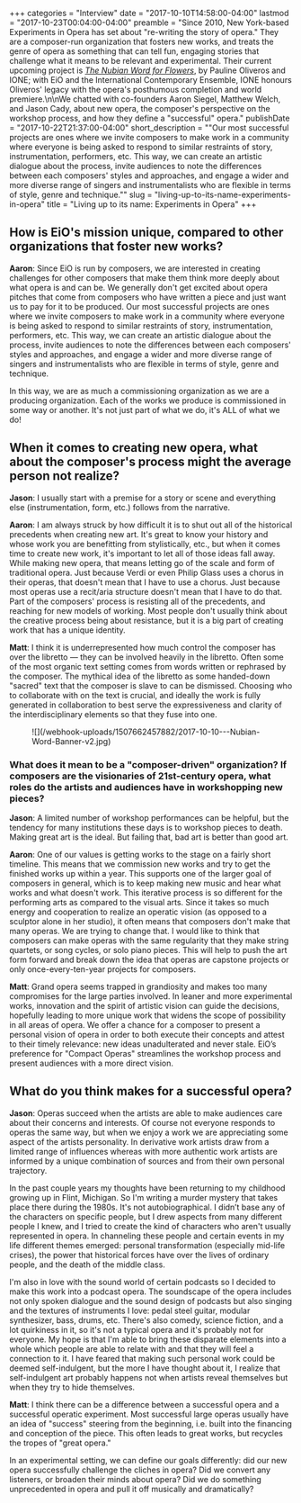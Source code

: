 +++
categories = "Interview"
date = "2017-10-10T14:58:00-04:00"
lastmod = "2017-10-23T00:04:00-04:00"
preamble = "Since 2010, New York-based Experiments in Opera has set about \"re-writing the story of opera.\" They are a composer-run organization that fosters new works, and treats the genre of opera as something that can tell fun, engaging stories that challenge what it means to be relevant and experimental. Their current upcoming project is [*The Nubian Word for Flowers*](http://experimentsinopera.com/portfolio-item/nubian-word-for-flowers/), by Pauline Oliveros and IONE; with EiO and the International Contemporary Ensemble, IONE honours Oliveros' legacy with the opera's posthumous completion and world premiere.\n\nWe chatted with co-founders Aaron Siegel, Matthew Welch, and Jason Cady, about new opera, the composer's perspective on the workshop process, and how they define a \"successful\" opera."
publishDate = "2017-10-22T21:37:00-04:00"
short_description = "\"Our most successful projects are ones where we invite composers to make work in a community where everyone is being asked to respond to similar restraints of story, instrumentation, performers, etc. This way, we can create an artistic dialogue about the process, invite audiences to note the differences between each composers' styles and approaches, and engage a wider and more diverse range of singers and instrumentalists who are flexible in terms of style, genre and technique.\""
slug = "living-up-to-its-name-experiments-in-opera"
title = "Living up to its name: Experiments in Opera"
+++

## How is EiO's mission unique, compared to other organizations that foster new works?

**Aaron**: Since EiO is run by composers, we are interested in creating challenges for other composers that make them think more deeply about what opera is and can be. We generally don't get excited about opera pitches that come from composers who have written a piece and just want us to pay for it to be produced. Our most successful projects are ones where we invite composers to make work in a community where everyone is being asked to respond to similar restraints of story, instrumentation, performers, etc. This way, we can create an artistic dialogue about the process, invite audiences to note the differences between each composers' styles and approaches, and engage a wider and more diverse range of singers and instrumentalists who are flexible in terms of style, genre and technique.

In this way, we are as much a commissioning organization as we are a producing organization. Each of the works we produce is commissioned in some way or another. It's not just part of what we do, it's ALL of what we do!

## When it comes to creating new opera, what about the composer's process might the average person not realize?

**Jason**: I usually start with a premise for a story or scene and everything else (instrumentation, form, etc.) follows from the narrative.

**Aaron**: I am always struck by how difficult it is to shut out all of the historical precedents when creating new art. It's great to know your history and whose work you are benefitting from stylistically, etc., but when it comes time to create new work, it's important to let all of those ideas fall away. While making new opera, that means letting go of the scale and form of traditional opera. Just because Verdi or even Philip Glass uses a chorus in their operas, that doesn't mean that I have to use a chorus. Just because most operas use a recit/aria structure doesn't mean that I have to do that. Part of the composers' process is resisting all of the precedents, and reaching for new models of working. Most people don't usually think about the creative process being about resistance, but it is a big part of creating work that has a unique identity.

**Matt**: I think it is underrepresented how much control the composer has over the libretto — they can be involved heavily in the libretto. Often some of the most organic text setting comes from words written or rephrased by the composer. The mythical idea of the libretto as some handed-down "sacred" text that the composer is slave to can be dismissed. Choosing who to collaborate with on the text is crucial, and ideally the work is fully generated in collaboration to best serve the expressiveness and clarity of the interdisciplinary elements so that they fuse into one. 

<figure data-type="image">
![](/webhook-uploads/1507662457882/2017-10-10---Nubian-Word-Banner-v2.jpg)
</figure>

### What does it mean to be a "composer-driven" organization? If composers are the visionaries of 21st-century opera, what roles do the artists and audiences have in workshopping new pieces?

**Jason**: A limited number of workshop performances can be helpful, but the tendency for many institutions these days is to workshop pieces to death. Making great art is the ideal. But failing that, bad art is better than good art.

**Aaron**: One of our values is getting works to the stage on a fairly short timeline. This means that we commission new works and try to get the finished works up within a year. This supports one of the larger goal of composers in general, which is to keep making new music and hear what works and what doesn't work. This iterative process is so different for the performing arts as compared to the visual arts. Since it takes so much energy and cooperation to realize an operatic vision (as opposed to a sculptor alone in her studio), it often means that composers don't make that many operas. We are trying to change that. I would like to think that composers can make operas with the same regularity that they make string quartets, or song cycles, or solo piano pieces. This will help to push the art form forward and break down the idea that operas are capstone projects or only once-every-ten-year projects for composers.

**Matt**: Grand opera seems trapped in grandiosity and makes too many compromises for the large parties involved. In leaner and more experimental works, innovation and the spirit of artistic vision can guide the decisions, hopefully leading to more unique work that widens the scope of possibility in all areas of opera. We offer a chance for a composer to present a personal vision of opera in order to both execute their concepts and attest to their timely relevance: new ideas unadulterated and never stale. EiO’s preference for "Compact Operas" streamlines the workshop process and present audiences with a more direct vision.

## What do you think makes for a successful opera?

**Jason**: Operas succeed when the artists are able to make audiences care about their concerns and interests. Of course not everyone responds to operas the same way, but when we enjoy a work we are appreciating some aspect of the artists personality. In derivative work artists draw from a limited range of influences whereas with more authentic work artists are informed by a unique combination of sources and from their own personal trajectory.

In the past couple years my thoughts have been returning to my childhood growing up in Flint, Michigan. So I'm writing a murder mystery that takes place there during the 1980s. It's not autobiographical. I didn’t base any of the characters on specific people, but I drew aspects from many different people I knew, and I tried to create the kind of characters who aren't usually represented in opera. In channeling these people and certain events in my life different themes emerged: personal transformation (especially mid-life crises), the power that historical forces have over the lives of ordinary people, and the death of the middle class. 

I'm also in love with the sound world of certain podcasts so I decided to make this work into a podcast opera. The soundscape of the opera includes not only spoken dialogue and the sound design of podcasts but also singing and the textures of instruments I love: pedal steel guitar, modular synthesizer, bass, drums, etc. There's also comedy, science fiction, and a lot quirkiness in it, so it's not a typical opera and it's probably not for everyone. My hope is that I'm able to bring these disparate elements into a whole which people are able to relate with and that they will feel a connection to it. I have feared that making such personal work could be deemed self-indulgent, but the more I have thought about it, I realize that self-indulgent art probably happens not when artists reveal themselves but when they try to hide themselves.

**Matt**: I think there can be a difference between a successful opera and a successful operatic experiment. Most successful large operas usually have an idea of "success" steering from the beginning, i.e. built into the financing and conception of the piece. This often leads to great works, but recycles the tropes of "great opera."

In an experimental setting, we can define our goals differently: did our new opera successfully challenge the cliches in opera? Did we convert any listeners, or broaden their minds about opera? Did we do something unprecedented in opera and pull it off musically and dramatically?
